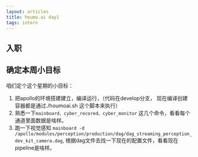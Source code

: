 ```yaml
---
layout: articles
title: houmo.ai day1
tags: intern
---
```


## 入职


## 确定本周小目标


咱们定个这个星期的小目标：

1. 把apollo的环境搭建建立，编译运行，（代码在develop分支， 现在编译创建容器都是通过./houmoai.sh 这个脚本来执行）
2. 熟悉一下`mainboard、cyber_recored、cyber_monitor` 这几个命令，看看每个通道里面数据是啥样。
3. 跑一下视觉感知  `mainboard -d /apollo/modules/perception/production/dag/dag_streaming_perception_dev_kit_camera.dag`, 根据dag文件去找一下现在的配置文件，看看现在pipeline是啥样。
